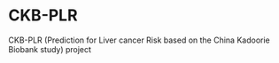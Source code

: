 # CKB-PLR
CKB-PLR (Prediction for Liver cancer Risk based on the China Kadoorie Biobank study) project
